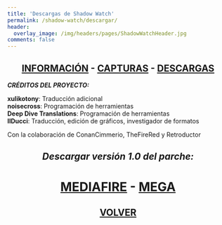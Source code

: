```yaml
---
title: 'Descargas de Shadow Watch'
permalink: /shadow-watch/descargar/
header:
  overlay_image: /img/headers/pages/ShadowWatchHeader.jpg
comments: false
---
```

<h2 style="text-align: center;"><strong><a href="/shadow-watch/informacion/">INFORMACIÓN</a> - <a href="/shadow-watch/capturas/">CAPTURAS</a> - <a href="/shadow-watch/descargar/">DESCARGAS</a></strong></h2>

_**CRÉDITOS DEL PROYECTO:**_

**xulikotony**: Traducción adicional  
**noisecross**: Programación de herramientas  
**Deep Dive Translations**: Programación de herramientas  
**IlDucci**: Traducción, edición de gráficos, investigador de formatos

Con la colaboración de ConanCimmerio, TheFireRed y Retroductor

<h2 style="text-align: center;"><em><strong>Descargar versión 1.0 del parche:</strong></em></h2>
<h1 style="text-align: center;"><a href="http://www.mediafire.com/file/tk5rdajcass7b3w/ShadowWatchEspanol10.7z">MEDIAFIRE</a> - <a href="https://mega.nz/#!VVVC2SZZ!LIN9bi27glVoBdY7uUhX17wo8uWMQbrD8posZrtTioY">MEGA</a></h1>
<h2 style="text-align: center;"><strong><a href="/shadow-watch/">VOLVER</a></strong></h2>

